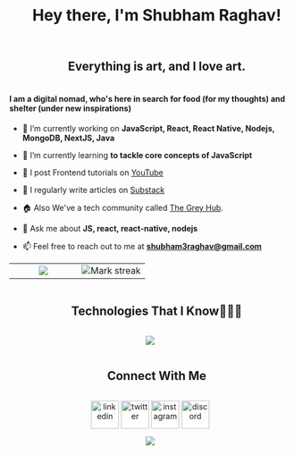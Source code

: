 <!--h1 without bottom border-->
<div id="user-content-toc">
  <ul align="center">
    <summary><h1 style="display: inline-block">Hey there, I'm Shubham Raghav!</h1></summary>
  </ul>
</div>
<!--h2 without bottom border-->
<div id="user-content-toc">
  <ul align="center">
    <summary><h2 style="display: inline-block">Everything is art, and I love art.</h2></summary>
  </ul>
</div>


<!--Intro start-->
#### I am a digital nomad, who's here in search for food (for my thoughts) and shelter (under new inspirations)
  
- 🔭 I’m currently working on **JavaScript, React, React Native, Nodejs, MongoDB, NextJS, Java**

- 🌱 I’m currently learning **to tackle core concepts of JavaScript**
  
- 🎥 I post Frontend tutorials on [YouTube](https://www.youtube.com/@greyled)

- 📝 I regularly write articles on [Substack](https://shubhamraghav.substack.com/)
  
- 🏠 Also We've a tech community called [The Grey Hub](https://discord.gg/F97vXT4V9k).

- 💬 Ask me about **JS, react, react-native, nodejs**

- 📫 Feel free to reach out to me at **shubham3raghav@gmail.com**

<!--Intro end-->

<!--- stats & Trophy (start) -->
<p align="center">
  <!--- stats (start) -->
<table align="center">
<tr border="none">
<td border="none" width="50%" align="center">
  <img  align="center"  src="https://github-readme-stats.vercel.app/api?username=RaghavShubham&theme=dark&show_icons=true&count_private=true" />
</td>

<td border="none" width="50%" align="center">
  <img  title="🔥 Get streak stats for your profile at git.io/streak-stats" alt="Mark streak" src="https://github-readme-streak-stats.herokuapp.com/?user=RaghavShubham&theme=dark&hide_border=false" /> 
  </td>
</tr>
</table>
<!--- stats (end) -->

</p>        
<!--- stats (end) -->


<!--h1 without bottom border-->
<div id="user-content-toc">
  <ul align="center">
    <summary><h2 style="display: inline-block">Technologies That I Know👨🏻‍💻</h2></summary>
  </ul>
</div>
<!--tech stack icons-->
<p align="center">
  <a href="https://skillicons.dev">
    <img src="https://skillicons.dev/icons?i=react,redux,ts,js,nextjs,nodejs,express,figma,git,bootstrap,c,cpp,css,discord,firebase,github,html,java,materialui,mongodb,mysql,postman,vscode&perline=14" />
  </a>
</p>


<!-- Connect with me -->
<!--h2 without bottom border-->
<div id="user-content-toc">
  <ul align="center">
    <summary><h2 style="display: inline-block">Connect With Me</h2></summary>
  </ul>
</div>

<!--icons and links-->
<p align="center">
<a href="https://www.linkedin.com/in/raghav-shubham/" target="blank"><img align="center" src="https://user-images.githubusercontent.com/88904952/234979284-68c11d7f-1acc-4f0c-ac78-044e1037d7b0.png" alt="linkedin" height="50" width="50" /></a>
<a href="https://twitter.com/NiceTryRaghav" target="blank"><img align="center" src="https://user-images.githubusercontent.com/88904952/234980676-61bfb021-ecc8-48f7-88e6-34c1b06c4a58.png" alt="twitter" height="50" width="50" /></a> 
<a href="https://www.instagram.com/nice.try.raghav/" target="blank"><img align="center" src="https://user-images.githubusercontent.com/88904952/234981169-2dd1e58f-4b7e-468c-8213-034ba62156c3.png" alt="instagram" height="50" width="50" /></a>
<a href="https://discord.gg/F97vXT4V9k" target="blank"><img align="center" src="https://user-images.githubusercontent.com/88904952/234982627-019fd336-6248-453c-9b05-97c13fd1d207.png" alt="discord" height="50" width="50" /></a>
  
</p>


<!--profile visit count-->
<div align="center">
  
[![](https://visitcount.itsvg.in/api?id=RaghavShubham&icon=3&color=6)](https://visitcount.itsvg.in)
  
</div>

